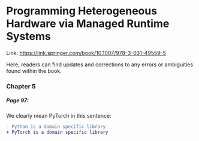 # Programming Heterogeneous Hardware via Managed Runtime Systems 


Link: https://link.springer.com/book/10.1007/978-3-031-49559-5 


Here, readers can find updates and corrections to any errors or ambiguities found within the book. 

### Chapter 5

##### Page 97:

We clearly mean PyTorch in this sentence:

```diff
- Python is a domain specific library
+ PyTorch is a domain specific library
```

